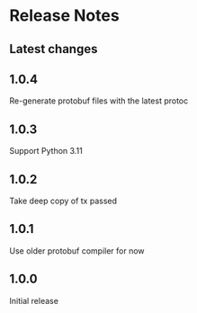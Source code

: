 # Release Notes

## Latest changes

## 1.0.4

Re-generate protobuf files with the latest protoc

## 1.0.3

Support Python 3.11

## 1.0.2

Take deep copy of tx passed

## 1.0.1

Use older protobuf compiler for now

## 1.0.0

Initial release
